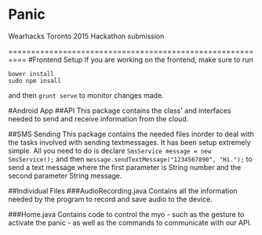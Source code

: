 # Panic
Wearhacks Toronto 2015 Hackathon submission

==========================================================
#Frontend Setup
If you are working on the frontend, make sure to run 

```
bower install
sudo npm insall
```
and then `grunt serve` to monitor changes made.

#Android App
##API
This package contains the class' and interfaces needed to send and receive information from the cloud.

##SMS Sending
This package contains the needed files inorder to deal with the tasks involved with sending textmessages.
It has been setup extremely simple.
All you need to do is declare `SmsService message = new SmsService();` 
and then `message.sendTextMessage("1234567890", "Hi.");` to send a text message where the first parameter is String number and the second parameter String message.

##Individual Files
###AudioRecording.java
Contains all the information needed by the program to record and save audio to the device.

###Home.java
Contains code to control the myo - such as the gesture to activate the panic - as well as the commands to communicate with our API.
